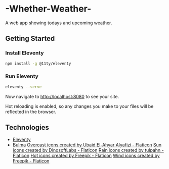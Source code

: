 # -Whether-Weather-

A web app showing todays and upcoming weather.

## Getting Started

### Install Eleventy

```bash
npm install -g @11ty/eleventy
```

### Run Eleventy

```bash
eleventy --serve
```

Now navigate to [http://localhost:8080](http://localhost:8080) to see your site.

Hot reloading is enabled, so any changes you make to your files will be reflected in the browser.

## Technologies

* [Eleventy](https://www.11ty.dev/)
* [Bulma](https://bulma.io/)
<a href="https://www.flaticon.com/free-icons/overcast" title="overcast icons">Overcast icons created by Ubaid El-Ahyar Alyafizi - Flaticon</a>
 <a href="https://www.flaticon.com/free-icons/sun" title="sun icons">Sun icons created by DinosoftLabs - Flaticon</a>
 <a href="https://www.flaticon.com/free-icons/rain" title="rain icons">Rain icons created by tulpahn - Flaticon</a>
<a href="https://www.flaticon.com/free-icons/hot" title="hot icons">Hot icons created by Freepik - Flaticon</a>
<a href="https://www.flaticon.com/free-icons/wind" title="wind icons">Wind icons created by Freepik - Flaticon</a>